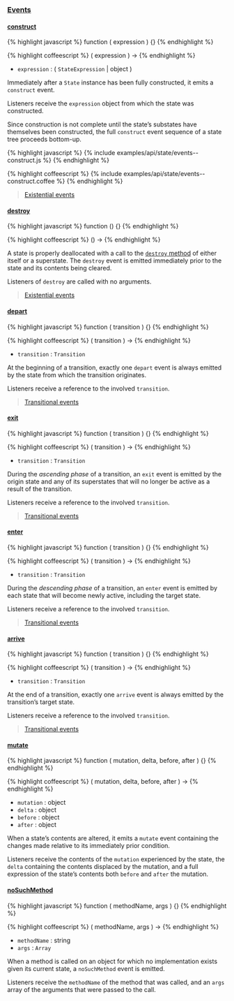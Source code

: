 ### [Events](#state--events)

#### [construct](#state--events--construct)

{% highlight javascript %}
function ( expression ) {}
{% endhighlight %}

{% highlight coffeescript %}
( expression ) ->
{% endhighlight %}

* `expression` : ( `StateExpression` | object )

Immediately after a `State` instance has been fully constructed, it emits a `construct` event.

Listeners receive the `expression` object from which the state was constructed.

Since construction is not complete until the state’s substates have themselves been constructed, the full `construct` event sequence of a state tree proceeds bottom-up.

{% highlight javascript %}
{% include examples/api/state/events--construct.js %}
{% endhighlight %}

{% highlight coffeescript %}
{% include examples/api/state/events--construct.coffee %}
{% endhighlight %}

> [Existential events](/docs/#concepts--events--existential)


#### [destroy](#state--events--destroy)

{% highlight javascript %}
function () {}
{% endhighlight %}

{% highlight coffeescript %}
() ->
{% endhighlight %}

A state is properly deallocated with a call to the [`destroy` method](#state--methods--destroy) of either itself or a superstate. The `destroy` event is emitted immediately prior to the state and its contents being cleared.

Listeners of `destroy` are called with no arguments.

> [Existential events](/docs/#concepts--events--existential)


#### [depart](#state--events--depart)

{% highlight javascript %}
function ( transition ) {}
{% endhighlight %}

{% highlight coffeescript %}
( transition ) ->
{% endhighlight %}

* `transition` : `Transition`

At the beginning of a transition, exactly one `depart` event is always emitted by the state from which the transition originates.

Listeners receive a reference to the involved `transition`.

> [Transitional events](/docs/#concepts--events--transitional)


#### [exit](#state--events--exit)

{% highlight javascript %}
function ( transition ) {}
{% endhighlight %}

{% highlight coffeescript %}
( transition ) ->
{% endhighlight %}

* `transition` : `Transition`

During the *ascending phase* of a transition, an `exit` event is emitted by the origin state and any of its superstates that will no longer be active as a result of the transition.

Listeners receive a reference to the involved `transition`.

> [Transitional events](/docs/#concepts--events--transitional)


#### [enter](#state--events--enter)

{% highlight javascript %}
function ( transition ) {}
{% endhighlight %}

{% highlight coffeescript %}
( transition ) ->
{% endhighlight %}

* `transition` : `Transition`

During the *descending phase* of a transition, an `enter` event is emitted by each state that will become newly active, including the target state.

Listeners receive a reference to the involved `transition`.

> [Transitional events](/docs/#concepts--events--transitional)


#### [arrive](#state--events--arrive)

{% highlight javascript %}
function ( transition ) {}
{% endhighlight %}

{% highlight coffeescript %}
( transition ) ->
{% endhighlight %}

* `transition` : `Transition`

At the end of a transition, exactly one `arrive` event is always emitted by the transition’s target state.

Listeners receive a reference to the involved `transition`.

> [Transitional events](/docs/#concepts--events--transitional)


#### [mutate](#state--events--mutate)

{% highlight javascript %}
function ( mutation, delta, before, after ) {}
{% endhighlight %}

{% highlight coffeescript %}
( mutation, delta, before, after ) ->
{% endhighlight %}

* `mutation` : object
* `delta` : object
* `before` : object
* `after` : object

When a state’s contents are altered, it emits a `mutate` event containing the changes made relative to its immediately prior condition.

Listeners receive the contents of the `mutation` experienced by the state, the `delta` containing the contents displaced by the mutation, and a full expression of the state’s contents both `before` and `after` the mutation.


#### [noSuchMethod](#state--events--no-such-method)

{% highlight javascript %}
function ( methodName, args ) {}
{% endhighlight %}

{% highlight coffeescript %}
( methodName, args ) ->
{% endhighlight %}

* `methodName` : string
* `args` : `Array`

When a method is called on an object for which no implementation exists given its current state, a `noSuchMethod` event is emitted.

Listeners receive the `methodName` of the method that was called, and an `args` array of the arguments that were passed to the call.
